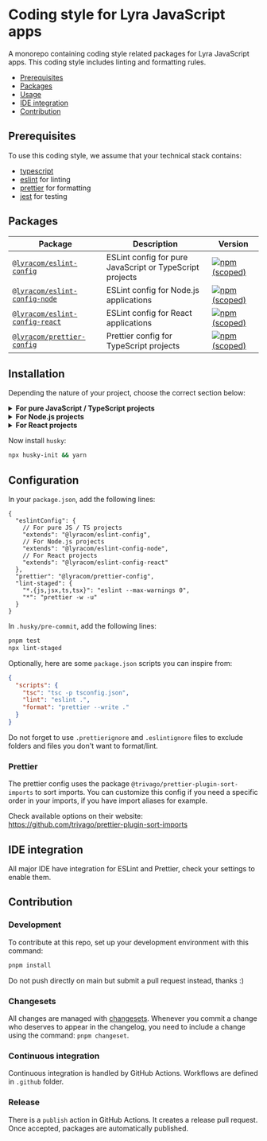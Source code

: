 # Coding style for Lyra JavaScript apps

A monorepo containing coding style related packages for Lyra JavaScript apps.
This coding style includes linting and formatting rules.

- [Prerequisites](#prerequisites)
- [Packages](#packages)
- [Usage](#usage)
- [IDE integration](#ide-integration)
- [Contribution](#contribution)

## Prerequisites

To use this coding style, we assume that your technical stack contains:

- [typescript](https://www.typescriptlang.org/)
- [eslint](https://eslint.org/) for linting
- [prettier](https://prettier.io/) for formatting
- [jest](https://jestjs.io/) for testing

## Packages

| Package                                                         | Description                                              | Version                                                                                                                                  |
| --------------------------------------------------------------- | -------------------------------------------------------- | ---------------------------------------------------------------------------------------------------------------------------------------- |
| [`@lyracom/eslint-config`](/packages/eslint-config)             | ESLint config for pure JavaScript or TypeScript projects | [![npm (scoped)](https://img.shields.io/npm/v/@lyracom/eslint-config)](https://www.npmjs.com/package/@lyracom/eslint-config)             |
| [`@lyracom/eslint-config-node`](/packages/eslint-config-node)   | ESLint config for Node.js applications                   | [![npm (scoped)](https://img.shields.io/npm/v/@lyracom/eslint-config-node)](https://www.npmjs.com/package/@lyracom/eslint-config-node)   |
| [`@lyracom/eslint-config-react`](/packages/eslint-config-react) | ESLint config for React applications                     | [![npm (scoped)](https://img.shields.io/npm/v/@lyracom/eslint-config-react)](https://www.npmjs.com/package/@lyracom/eslint-config-react) |
| [`@lyracom/prettier-config`](/packages/prettier-config)         | Prettier config for TypeScript projects                  | [![npm (scoped)](https://img.shields.io/npm/v/@lyracom/prettier-config)](https://www.npmjs.com/package/@lyracom/prettier-config)         |

## Installation

Depending the nature of your project, choose the correct section below:

<details>
<summary><b>For pure JavaScript / TypeScript projects</b></summary>

```sh
pnpm add -D \
  "eslint@^8" \
  "prettier@^2" \
  "typescript@^4.3" \
  "@lyracom/eslint-config" \
  "@lyracom/prettier-config" \
  "@typescript-eslint/eslint-plugin@^5" \
  "eslint-plugin-import@^2" \
  "eslint-plugin-jest@^27" \
  "eslint-plugin-n@^15" \
  "eslint-plugin-promise@^6" \
  "eslint-plugin-sonarjs@^0.18" \
  "lint-staged"
```

</details>

<details>
<summary><b>For Node.js projects</b></summary>

```sh
pnpm add -D \
  "eslint@^8" \
  "prettier@^2" \
  "typescript@^4.3" \
  "@lyracom/eslint-config-node" \
  "@lyracom/prettier-config" \
  "@typescript-eslint/eslint-plugin@^5" \
  "eslint-plugin-import@^2" \
  "eslint-plugin-jest@^27" \
  "eslint-plugin-n@^15" \
  "eslint-plugin-promise@^6" \
  "eslint-plugin-sonarjs@^0.18" \
  "lint-staged"
```

</details>

<details>
<summary><b>For React projects</b></summary>

```sh
pnpm add -D \
  "eslint@^8" \
  "prettier@^2" \
  "typescript@^4.3" \
  "@lyracom/eslint-config-react" \
  "@lyracom/prettier-config" \
  "@typescript-eslint/eslint-plugin@^5" \
  "eslint-plugin-import@^2" \
  "eslint-plugin-jest@^27" \
  "eslint-plugin-n@^15" \
  "eslint-plugin-promise@^6" \
  "eslint-plugin-react@^7" \
  "eslint-plugin-react-hooks@^4" \
  "eslint-plugin-sonarjs@^0.18" \
  "lint-staged"
```

</details>

Now install `husky`:

```sh
npx husky-init && yarn
```

## Configuration

In your `package.json`, add the following lines:

```jsonc
{
  "eslintConfig": {
    // For pure JS / TS projects
    "extends": "@lyracom/eslint-config",
    // For Node.js projects
    "extends": "@lyracom/eslint-config-node",
    // For React projects
    "extends": "@lyracom/eslint-config-react"
  },
  "prettier": "@lyracom/prettier-config",
  "lint-staged": {
    "*.{js,jsx,ts,tsx}": "eslint --max-warnings 0",
    "*": "prettier -w -u"
  }
}
```

In `.husky/pre-commit`, add the following lines:

```sh
pnpm test
npx lint-staged
```

Optionally, here are some `package.json` scripts you can inspire from:

```json
{
  "scripts": {
    "tsc": "tsc -p tsconfig.json",
    "lint": "eslint .",
    "format": "prettier --write ."
  }
}
```

Do not forget to use `.prettierignore` and `.eslintignore` files to exclude folders and files you don't want to format/lint.

### Prettier

The prettier config uses the package `@trivago/prettier-plugin-sort-imports` to sort imports. You can customize this config if you need a specific order in your imports, if you have import aliases for example.

Check available options on their website: https://github.com/trivago/prettier-plugin-sort-imports

## IDE integration

All major IDE have integration for ESLint and Prettier, check your settings to enable them.

## Contribution

### Development

To contribute at this repo, set up your development environment with this command:

```sh
pnpm install
```

Do not push directly on main but submit a pull request instead, thanks :)

### Changesets

All changes are managed with [changesets](https://github.com/changesets/changesets). Whenever you commit a change who deserves to appear in the changelog, you need to include a change using the command: `pnpm changeset`.

### Continuous integration

Continuous integration is handled by GitHub Actions. Workflows are defined in `.github` folder.

### Release

There is a `publish` action in GitHub Actions. It creates a release pull request. Once accepted, packages are automatically published.
